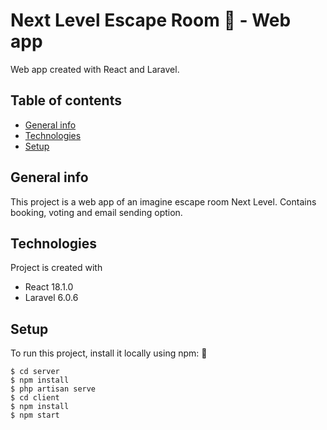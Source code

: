 # Next Level Escape Room :jigsaw: - Web app

Web app created with React and Laravel.

## Table of contents
* [General info](#general-info)
* [Technologies](#technologies)
* [Setup](#setup)

## General info
This project is a web app of an imagine escape room Next Level. Contains booking, voting and email sending option.

## Technologies
Project is created with
* React 18.1.0
* Laravel 6.0.6

## Setup
To run this project, install it locally using npm: :rocket:

```
$ cd server
$ npm install
$ php artisan serve
$ cd client
$ npm install
$ npm start
```
